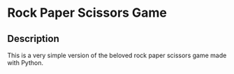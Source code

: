 # Rock Paper Scissors Game

## Description
This is a very simple version of the beloved rock paper scissors game made with Python. 

